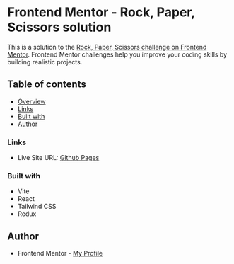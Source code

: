 # Frontend Mentor - Rock, Paper, Scissors solution

This is a solution to the [Rock, Paper, Scissors challenge on Frontend Mentor](https://www.frontendmentor.io/challenges/rock-paper-scissors-game-pTgwgvgH). Frontend Mentor challenges help you improve your coding skills by building realistic projects.

## Table of contents

- [Overview](#overview)
- [Links](#links)
- [Built with](#built-with)
- [Author](#author)

### Links

- Live Site URL: [Github Pages](ReplaceWithActualLiveUrl)

### Built with

- Vite
- React
- Tailwind CSS
- Redux

## Author

- Frontend Mentor - [My Profile](https://www.frontendmentor.io/profile/Pkthunder87)
